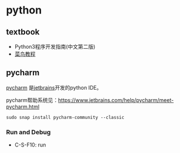 # python

## textbook

- Python3程序开发指南(中文第二版)
- [菜鸟教程](http://www.runoob.com/python/python-tutorial.html)


## pycharm

[pycharm](https://www.jetbrains.com/pycharm/?fromMenu) 是[jetbrains](https://www.jetbrains.com)开发的python IDE。

pycharm帮助系统见：<https://www.jetbrains.com/help/pycharm/meet-pycharm.html>

```
sudo snap install pycharm-community --classic
```


### Run and Debug
- C-S-F10: run
